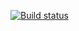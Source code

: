 [![Build status](https://ci.appveyor.com/api/projects/status/94q4gxnvv32kea8t?svg=true)](https://ci.appveyor.com/project/ISeliukov/ahj-event)
